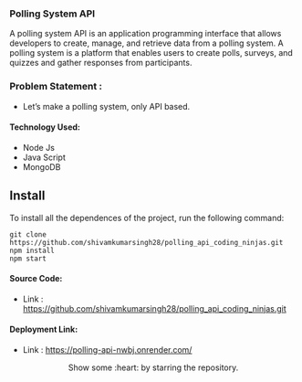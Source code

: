### Polling System API

A polling system API is an application programming interface that allows developers to create, manage, and retrieve data from a polling system. A polling system is a platform that enables users to create polls, surveys, and quizzes and gather responses from participants.

### Problem Statement : 
 - Let’s make a polling system, only API based.
 
#### Technology Used:
 - Node Js
 - Java Script
 - MongoDB
 

 ## Install

To install all the dependences of the project, run the following command:

    git clone https://github.com/shivamkumarsingh28/polling_api_coding_ninjas.git
    npm install
    npm start


#### Source Code:
 - Link : https://github.com/shivamkumarsingh28/polling_api_coding_ninjas.git


#### Deployment Link:
 - Link : https://polling-api-nwbj.onrender.com/


<p align="center">
  Show some :heart: by starring the repository.
</p>






